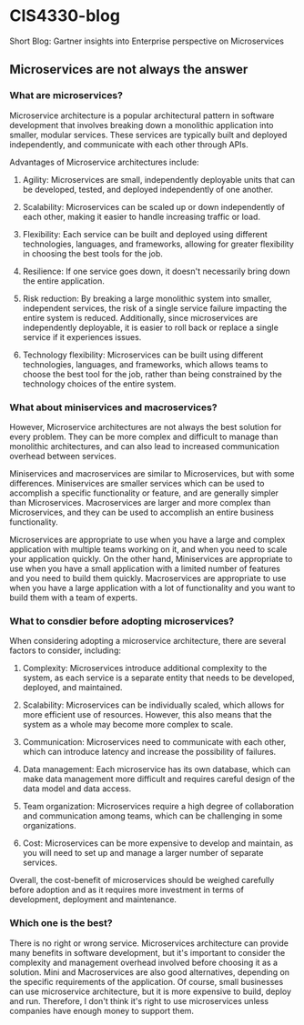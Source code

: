 # CIS4330-blog
Short Blog: Gartner insights into Enterprise perspective on Microservices 


## Microservices are not always the answer

### What are microservices?

Microservice architecture is a popular architectural pattern in software development that involves breaking down a monolithic application into smaller, modular services. These services are typically built and deployed independently, and communicate with each other through APIs.

Advantages of Microservice architectures include:

1. Agility: Microservices are small, independently deployable units that can be developed, tested, and deployed independently of one another. 

2. Scalability: Microservices can be scaled up or down independently of each other, making it easier to handle increasing traffic or load.

3. Flexibility: Each service can be built and deployed using different technologies, languages, and frameworks, allowing for greater flexibility in choosing the best tools for the job.

4. Resilience: If one service goes down, it doesn't necessarily bring down the entire application.

5. Risk reduction: By breaking a large monolithic system into smaller, independent services, the risk of a single service failure impacting the entire system is reduced. Additionally, since microservices are independently deployable, it is easier to roll back or replace a single service if it experiences issues.

6. Technology flexibility: Microservices can be built using different technologies, languages, and frameworks, which allows teams to choose the best tool for the job, rather than being constrained by the technology choices of the entire system.


### What about miniservices and macroservices?

However, Microservice architectures are not always the best solution for every problem. They can be more complex and difficult to manage than monolithic architectures, and can also lead to increased communication overhead between services.

Miniservices and macroservices are similar to Microservices, but with some differences. Miniservices are smaller services which can be used to accomplish a specific functionality or feature, and are generally simpler than Microservices. Macroservices are larger and more complex than Microservices, and they can be used to accomplish an entire business functionality.

Microservices are appropriate to use when you have a large and complex application with multiple teams working on it, and when you need to scale your application quickly. On the other hand, Miniservices are appropriate to use when you have a small application with a limited number of features and you need to build them quickly. Macroservices are appropriate to use when you have a large application with a lot of functionality and you want to build them with a team of experts.

### What to consdier before adopting microservices?  
When considering adopting a microservice architecture, there are several factors to consider, including:

1. Complexity: Microservices introduce additional complexity to the system, as each service is a separate entity that needs to be developed, deployed, and maintained.

2. Scalability: Microservices can be individually scaled, which allows for more efficient use of resources. However, this also means that the system as a whole may become more complex to scale.

3. Communication: Microservices need to communicate with each other, which can introduce latency and increase the possibility of failures.

4. Data management: Each microservice has its own database, which can make data management more difficult and requires careful design of the data model and data access.

5. Team organization: Microservices require a high degree of collaboration and communication among teams, which can be challenging in some organizations.

6. Cost: Microservices can be more expensive to develop and maintain, as you will need to set up and manage a larger number of separate services.

Overall, the cost-benefit of microservices should be weighed carefully before adoption and as it requires more investment in terms of development, deployment and maintenance.


### Which one is the best?

There is no right or wrong service. Microservices architecture can provide many benefits in software development, but it's important to consider the complexity and management overhead involved before choosing it as a solution. Mini and Macroservices are also good alternatives, depending on the specific requirements of the application.
Of course, small businesses can use microservice architecture, but it is more expensive to build, deploy and run. Therefore, I don't think it's right to use microservices unless companies have enough money to support them.
